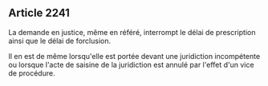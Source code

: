 Article 2241
----
La demande en justice, même en référé, interrompt le délai de prescription ainsi
que le délai de forclusion.

Il en est de même lorsqu'elle est portée devant une juridiction incompétente ou
lorsque l'acte de saisine de la juridiction est annulé par l'effet d'un vice de
procédure.
